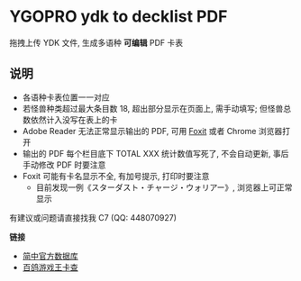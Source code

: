 # YGOPRO ydk to decklist PDF

拖拽上传 YDK 文件, 生成多语种 **可编辑** PDF 卡表

## 说明

- 各语种卡表位置一一对应
- 若怪兽种类超过最大条目数 18, 超出部分显示在页面上, 需手动填写; 但怪兽总数依然计入没写在表上的卡
- Adobe Reader 无法正常显示输出的 PDF, 可用 [Foxit](https://www.foxit.com/pdf-reader/) 或者 Chrome 浏览器打开
- 输出的 PDF 每个栏目底下 TOTAL XXX 统计数值写死了, 不会自动更新, 事后手动修改 PDF 时要注意
- Foxit 可能有卡名显示不全, 有加号提示, 打印时要注意
  - 目前发现一例《スターダスト・チャージ・ウォリアー》, 浏览器上可正常显示

有建议或问题请直接找我 C7 (QQ: 448070927)

**链接**

- [简中官方数据库](https://db.yugioh-card-cn.com/)
- [百鸽游戏王卡查](https://ygocdb.com/)


